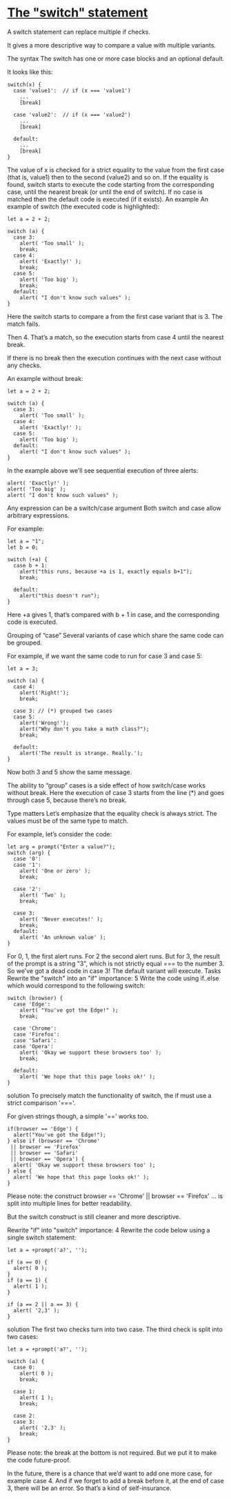 # [The "switch" statement](https://javascript.info/switch)
A switch statement can replace multiple if checks.

It gives a more descriptive way to compare a value with multiple variants.

The syntax
The switch has one or more case blocks and an optional default.

It looks like this:
```
switch(x) {
  case 'value1':  // if (x === 'value1')
    ...
    [break]

  case 'value2':  // if (x === 'value2')
    ...
    [break]

  default:
    ...
    [break]
}
```
The value of x is checked for a strict equality to the value from the first case (that is, value1) then to the second (value2) and so on.
If the equality is found, switch starts to execute the code starting from the corresponding case, until the nearest break (or until the end of switch).
If no case is matched then the default code is executed (if it exists).
An example
An example of switch (the executed code is highlighted):
```
let a = 2 + 2;

switch (a) {
  case 3:
    alert( 'Too small' );
    break;
  case 4:
    alert( 'Exactly!' );
    break;
  case 5:
    alert( 'Too big' );
    break;
  default:
    alert( "I don't know such values" );
}
```
Here the switch starts to compare a from the first case variant that is 3. The match fails.

Then 4. That’s a match, so the execution starts from case 4 until the nearest break.

If there is no break then the execution continues with the next case without any checks.

An example without break:
```
let a = 2 + 2;

switch (a) {
  case 3:
    alert( 'Too small' );
  case 4:
    alert( 'Exactly!' );
  case 5:
    alert( 'Too big' );
  default:
    alert( "I don't know such values" );
}
```
In the example above we’ll see sequential execution of three alerts:
```
alert( 'Exactly!' );
alert( 'Too big' );
alert( "I don't know such values" );
```
Any expression can be a switch/case argument
Both switch and case allow arbitrary expressions.

For example:
```
let a = "1";
let b = 0;

switch (+a) {
  case b + 1:
    alert("this runs, because +a is 1, exactly equals b+1");
    break;

  default:
    alert("this doesn't run");
}
```
Here +a gives 1, that’s compared with b + 1 in case, and the corresponding code is executed.

Grouping of “case”
Several variants of case which share the same code can be grouped.

For example, if we want the same code to run for case 3 and case 5:
```
let a = 3;

switch (a) {
  case 4:
    alert('Right!');
    break;

  case 3: // (*) grouped two cases
  case 5:
    alert('Wrong!');
    alert("Why don't you take a math class?");
    break;

  default:
    alert('The result is strange. Really.');
}
```
Now both 3 and 5 show the same message.

The ability to “group” cases is a side effect of how switch/case works without break. Here the execution of case 3 starts from the line (*) and goes through case 5, because there’s no break.

Type matters
Let’s emphasize that the equality check is always strict. The values must be of the same type to match.

For example, let’s consider the code:
```
let arg = prompt("Enter a value?");
switch (arg) {
  case '0':
  case '1':
    alert( 'One or zero' );
    break;

  case '2':
    alert( 'Two' );
    break;

  case 3:
    alert( 'Never executes!' );
    break;
  default:
    alert( 'An unknown value' );
}
```
For 0, 1, the first alert runs.
For 2 the second alert runs.
But for 3, the result of the prompt is a string "3", which is not strictly equal === to the number 3. So we’ve got a dead code in case 3! The default variant will execute.
Tasks
Rewrite the "switch" into an "if"
importance: 5
Write the code using if..else which would correspond to the following switch:
```
switch (browser) {
  case 'Edge':
    alert( "You've got the Edge!" );
    break;

  case 'Chrome':
  case 'Firefox':
  case 'Safari':
  case 'Opera':
    alert( 'Okay we support these browsers too' );
    break;

  default:
    alert( 'We hope that this page looks ok!' );
}
```
solution
To precisely match the functionality of switch, the if must use a strict comparison '==='.

For given strings though, a simple '==' works too.
```
if(browser == 'Edge') {
  alert("You've got the Edge!");
} else if (browser == 'Chrome'
 || browser == 'Firefox'
 || browser == 'Safari'
 || browser == 'Opera') {
  alert( 'Okay we support these browsers too' );
} else {
  alert( 'We hope that this page looks ok!' );
}
```
Please note: the construct browser == 'Chrome' || browser == 'Firefox' … is split into multiple lines for better readability.

But the switch construct is still cleaner and more descriptive.

Rewrite "if" into "switch"
importance: 4
Rewrite the code below using a single switch statement:
```
let a = +prompt('a?', '');

if (a == 0) {
  alert( 0 );
}
if (a == 1) {
  alert( 1 );
}

if (a == 2 || a == 3) {
  alert( '2,3' );
}
```
solution
The first two checks turn into two case. The third check is split into two cases:
```
let a = +prompt('a?', '');

switch (a) {
  case 0:
    alert( 0 );
    break;

  case 1:
    alert( 1 );
    break;

  case 2:
  case 3:
    alert( '2,3' );
    break;
}
```
Please note: the break at the bottom is not required. But we put it to make the code future-proof.

In the future, there is a chance that we’d want to add one more case, for example case 4. And if we forget to add a break before it, at the end of case 3, there will be an error. So that’s a kind of self-insurance.
